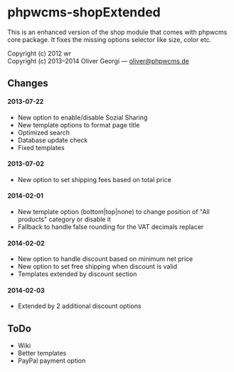 phpwcms-shopExtended
====================

This is an enhanced version of the shop module that comes with phpwcms core package. It fixes the missing options selector like size, color etc.

Copyright (c) 2012 wr  
Copyright (c) 2013–2014 Oliver Georgi — oliver@phpwcms.de


Changes
-------

#### 2013-07-22
- New option to enable/disable Sozial Sharing
- New template options to format page title
- Optimized search
- Database update check
- Fixed templates

#### 2013-07-02
- New option to set shipping fees based on total price

#### 2014-02-01
- New template option (bottom|top|none) to change position of "All products" category or disable it
- Fallback to handle false rounding for the VAT decimals replacer

#### 2014-02-02
- New option to handle discount based on minimum net price
- New option to set free shipping when discount is valid
- Templates extended by discount section

#### 2014-02-03
- Extended by 2 additional discount options


ToDo
----

- Wiki
- Better templates
- PayPal payment option